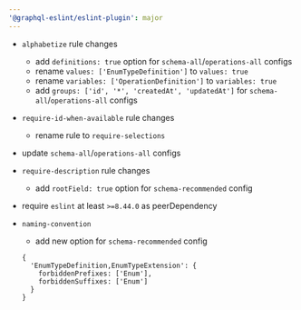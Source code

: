 ```yaml
---
'@graphql-eslint/eslint-plugin': major
---
```


- `alphabetize` rule changes

  - add `definitions: true` option for `schema-all`/`operations-all` configs
  - rename `values: ['EnumTypeDefinition']` to `values: true`
  - rename `variables: ['OperationDefinition']` to `variables: true`
  - add `groups: ['id', '*', 'createdAt', 'updatedAt']` for `schema-all`/`operations-all` configs

- `require-id-when-available` rule changes

  - rename rule to `require-selections`

- update `schema-all`/`operations-all` configs

- `require-description` rule changes

  - add `rootField: true` option for `schema-recommended` config

- require `eslint` at least `>=8.44.0` as peerDependency

- `naming-convention`

  - add new option for `schema-recommended` config
  ```json5
  {
    'EnumTypeDefinition,EnumTypeExtension': {
      forbiddenPrefixes: ['Enum'],
      forbiddenSuffixes: ['Enum']
    }
  }
  ```
